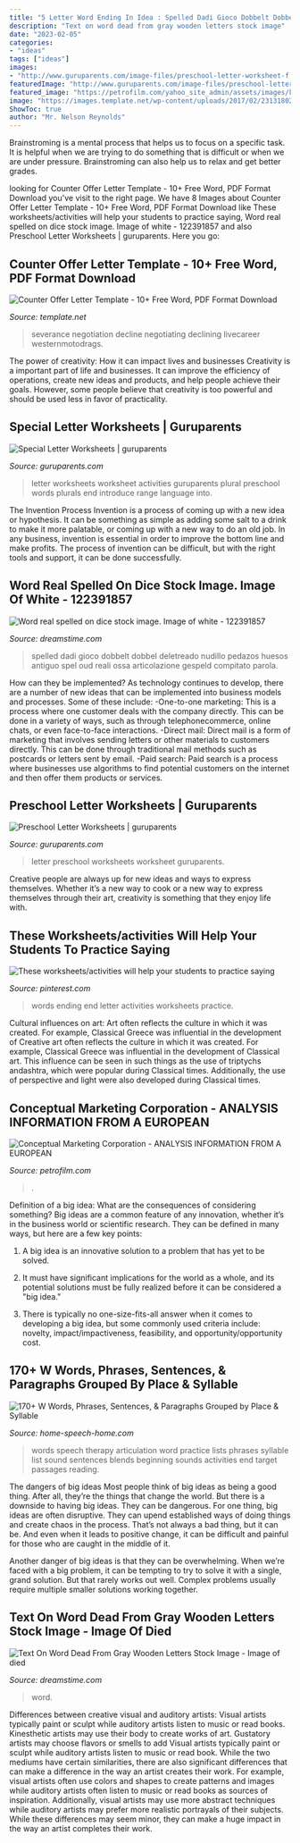 ```yaml
---
title: "5 Letter Word Ending In Idea : Spelled Dadi Gioco Dobbelt Dobbel Deletreado Nudillo Pedazos Huesos Antiguo Spel Oud Reali Ossa Articolazione Gespeld Compitato Parola"
description: "Text on word dead from gray wooden letters stock image"
date: "2023-02-05"
categories:
- "ideas"
tags: ["ideas"]
images:
- "http://www.guruparents.com/image-files/preschool-letter-worksheet-f.png"
featuredImage: "http://www.guruparents.com/image-files/preschool-letter-worksheet-f.png"
featured_image: "https://petrofilm.com/yahoo_site_admin/assets/images/kish_island_iran.29124452_std.jpg"
image: "https://images.template.net/wp-content/uploads/2017/02/23131802/Salary-Counter-Offer-Letter-Template.jpg?width=390"
ShowToc: true
author: "Mr. Nelson Reynolds"
---
```



Brainstroming is a mental process that helps us to focus on a specific task. It is helpful when we are trying to do something that is difficult or when we are under pressure. Brainstroming can also help us to relax and get better grades.

	

		
looking for Counter Offer Letter Template - 10+ Free Word, PDF Format Download you've visit to the right page. We have 8 Images about Counter Offer Letter Template - 10+ Free Word, PDF Format Download like These worksheets/activities will help your students to practice saying, Word real spelled on dice stock image. Image of white - 122391857 and also Preschool Letter Worksheets | guruparents. Here you go:
		
    
## Counter Offer Letter Template - 10+ Free Word, PDF Format Download

<img loading=lazy src="https://images.template.net/wp-content/uploads/2017/02/23131802/Salary-Counter-Offer-Letter-Template.jpg?width=390" onerror="this.onerror=null;this.src='https://tse2.mm.bing.net/th?id=OIP.PI1XD17_qp167BbvQcZFBAAAAA&amp;pid=15.1';" alt="Counter Offer Letter Template - 10+ Free Word, PDF Format Download">

_Source: template.net_

>severance negotiation decline negotiating declining livecareer westernmotodrags. 

	

The power of creativity: How it can impact lives and businesses
Creativity is a important part of life and businesses. It can improve the efficiency of operations, create new ideas and products, and help people achieve their goals. However, some people believe that creativity is too powerful and should be used less in favor of practicality.

    
## Special Letter Worksheets | Guruparents

<img loading=lazy src="http://www.guruparents.com/image-files/preschool-letter-worksheet-s-plural.png" onerror="this.onerror=null;this.src='https://tse3.mm.bing.net/th?id=OIP.vpqJDXvmpXbt4ilhcxnP0QHaKe&amp;pid=15.1';" alt="Special Letter Worksheets | guruparents">

_Source: guruparents.com_

>letter worksheets worksheet activities guruparents plural preschool words plurals end introduce range language into. 

	

The Invention Process
Invention is a process of coming up with a new idea or hypothesis. It can be something as simple as adding some salt to a drink to make it more palatable, or coming up with a new way to do an old job. In any business, invention is essential in order to improve the bottom line and make profits. The process of invention can be difficult, but with the right tools and support, it can be done successfully.

    
## Word Real Spelled On Dice Stock Image. Image Of White - 122391857

<img loading=lazy src="https://thumbs.dreamstime.com/z/spelling-word-real-using-dice-white-background-word-real-spelled-dice-122391857.jpg" onerror="this.onerror=null;this.src='https://tse2.mm.bing.net/th?id=OIP.5EclE_bNxFLeJldA_Vk7mwHaGE&amp;pid=15.1';" alt="Word real spelled on dice stock image. Image of white - 122391857">

_Source: dreamstime.com_

>spelled dadi gioco dobbelt dobbel deletreado nudillo pedazos huesos antiguo spel oud reali ossa articolazione gespeld compitato parola. 

	

How can they be implemented?
As technology continues to develop, there are a number of new ideas that can be implemented into business models and processes. Some of these include: 
-One-to-one marketing: This is a process where one customer deals with the company directly. This can be done in a variety of ways, such as through telephonecommerce, online chats, or even face-to-face interactions. 
-Direct mail: Direct mail is a form of marketing that involves sending letters or other materials to customers directly. This can be done through traditional mail methods such as postcards or letters sent by email. 
-Paid search: Paid search is a process where businesses use algorithms to find potential customers on the internet and then offer them products or services.

    
## Preschool Letter Worksheets | Guruparents

<img loading=lazy src="http://www.guruparents.com/image-files/preschool-letter-worksheet-f.png" onerror="this.onerror=null;this.src='https://tse3.mm.bing.net/th?id=OIP.tiDyHVyZbcqV6LsbTKlQUQHaKd&amp;pid=15.1';" alt="Preschool Letter Worksheets | guruparents">

_Source: guruparents.com_

>letter preschool worksheets worksheet guruparents. 

	

Creative people are always up for new ideas and ways to express themselves. Whether it’s a new way to cook or a new way to express themselves through their art, creativity is something that they enjoy life with.

    
## These Worksheets/activities Will Help Your Students To Practice Saying

<img loading=lazy src="https://i.pinimg.com/originals/b0/1e/c5/b01ec5f0a05728afeb92569eb1f70286.jpg" onerror="this.onerror=null;this.src='https://tse4.mm.bing.net/th?id=OIP.FViuN-4Z4E5_c6y7l_PupQHaLG&amp;pid=15.1';" alt="These worksheets/activities will help your students to practice saying">

_Source: pinterest.com_

>words ending end letter activities worksheets practice. 

	

Cultural influences on art: Art often reflects the culture in which it was created. For example, Classical Greece was influential in the development of
Creative art often reflects the culture in which it was created. For example, Classical Greece was influential in the development of Classical art. This influence can be seen in such things as the use of triptychs andashtra, which were popular during Classical times. Additionally, the use of perspective and light were also developed during Classical times.

    
## Conceptual Marketing Corporation - ANALYSIS INFORMATION FROM A EUROPEAN

<img loading=lazy src="https://petrofilm.com/yahoo_site_admin/assets/images/kish_island_iran.29124452_std.jpg" onerror="this.onerror=null;this.src='https://tse2.mm.bing.net/th?id=OIP.vjuggJ0ntDy6je3WaJzUHAHaDA&amp;pid=15.1';" alt="Conceptual Marketing Corporation - ANALYSIS INFORMATION FROM A EUROPEAN">

_Source: petrofilm.com_

>. 

	

Definition of a big idea: What are the consequences of considering something?
Big ideas are a common feature of any innovation, whether it’s in the business world or scientific research. They can be defined in many ways, but here are a few key points:
1. A big idea is an innovative solution to a problem that has yet to be solved.

2. It must have significant implications for the world as a whole, and its potential solutions must be fully realized before it can be considered a "big idea."

3. There is typically no one-size-fits-all answer when it comes to developing a big idea, but some commonly used criteria include: novelty, impact/impactiveness, feasibility, and opportunity/opportunity cost. 

    
## 170+ W Words, Phrases, Sentences, &amp; Paragraphs Grouped By Place &amp; Syllable

<img loading=lazy src="http://www.home-speech-home.com/images/w-words.png" onerror="this.onerror=null;this.src='https://tse2.mm.bing.net/th?id=OIP.EsfUdmg2ahrapHenJSw9XQAAAA&amp;pid=15.1';" alt="170+ W Words, Phrases, Sentences, &amp; Paragraphs Grouped by Place &amp; Syllable">

_Source: home-speech-home.com_

>words speech therapy articulation word practice lists phrases syllable list sound sentences blends beginning sounds activities end target passages reading. 

	

The dangers of big ideas
Most people think of big ideas as being a good thing. After all, they’re the things that change the world. But there is a downside to having big ideas. They can be dangerous.
For one thing, big ideas are often disruptive. They can upend established ways of doing things and create chaos in the process. That’s not always a bad thing, but it can be. And even when it leads to positive change, it can be difficult and painful for those who are caught in the middle of it.

Another danger of big ideas is that they can be overwhelming. When we’re faced with a big problem, it can be tempting to try to solve it with a single, grand solution. But that rarely works out well. Complex problems usually require multiple smaller solutions working together.

    
## Text On Word Dead From Gray Wooden Letters Stock Image - Image Of Died

<img loading=lazy src="https://thumbs.dreamstime.com/z/text-word-dead-gray-wooden-letters-black-table-183098293.jpg" onerror="this.onerror=null;this.src='https://tse4.mm.bing.net/th?id=OIP.cQ6KgSgBw4a6Tq7Q-Q2pEwHaFX&amp;pid=15.1';" alt="Text On Word Dead From Gray Wooden Letters Stock Image - Image of died">

_Source: dreamstime.com_

>word. 

	

Differences between creative visual and auditory artists: Visual artists typically paint or sculpt while auditory artists listen to music or read books. Kinesthetic artists may use their body to create works of art. Gustatory artists may choose flavors or smells to add
Visual artists typically paint or sculpt while auditory artists listen to music or read book. While the two mediums have certain similarities, there are also significant differences that can make a difference in the way an artist creates their work. For example, visual artists often use colors and shapes to create patterns and images while auditory artists often listen to music or read books as sources of inspiration. Additionally, visual artists may use more abstract techniques while auditory artists may prefer more realistic portrayals of their subjects. While these differences may seem minor, they can make a huge impact in the way an artist completes their work.


